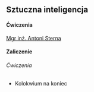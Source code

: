 ## Sztuczna inteligencja
#### Ćwiczenia
[Mgr inż. Antoni Sterna](http://antoni.sterna.staff.iiar.pwr.edu.pl)

#### Zaliczenie
###### Ćwiczenia
* Kolokwium na koniec

